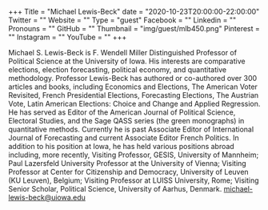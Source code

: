 +++
Title = "Michael Lewis-Beck"
date = "2020-10-23T20:00:00-22:00:00"
Twitter = ""
Website = ""
Type = "guest"
Facebook = ""
Linkedin = ""
Pronouns = ""
GitHub = ""
Thumbnail = "img/guest/mlb450.png"
Pinterest = ""
Instagram = ""
YouTube = ""
+++

Michael S. Lewis-Beck is F. Wendell Miller Distinguished Professor of Political Science at the University of Iowa.  His interests are comparative elections, election forecasting, political economy, and quantitative methodology.  Professor Lewis-Beck has authored or co-authored over 300 articles and books, including Economics and Elections, The American Voter Revisited, French Presidential Elections, Forecasting Elections, The Austrian Vote, Latin American Elections: Choice and Change and Applied Regression. He has served as Editor of the American Journal of Political Science, Electoral Studies, and the Sage QASS series (the green monographs) in quantitative methods.  Currently he is past Associate Editor of International Journal of Forecasting and current Associate Editor French Politics. In addition to his position at Iowa, he has held various positions abroad including, more recently, Visiting Professor, GESIS, University of Mannheim; Paul Lazersfeld University Professor at the University of Vienna; Visiting Professor at Center for Citizenship and Democracy, University of Leuven (KU Leuven), Belgium; Visiting Professor at LUISS University, Rome; Visiting Senior Scholar, Political Science, University of Aarhus, Denmark.
michael-lewis-beck@uiowa.edu
